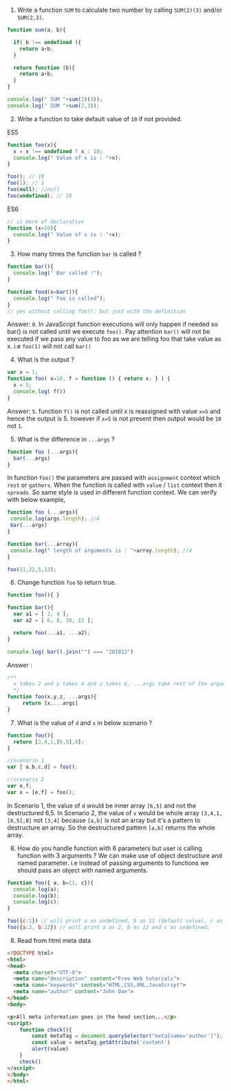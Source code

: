 1. Write a function `SUM` to calculate two number by calling `SUM(2)(3)` and/or `SUM(2,3)`.

```javascript
function sum(a, b){

  if( b !== undefined ){
    return a+b;
  }

  return function (b){
    return a+b;
  }
}

console.log(" SUM "+sum(2)(3));
console.log(" SUM "+sum(2,3));
```

2. Write a function to take default value of `10` if not provided.

ES5
```javascript
function foo(x){
  x = x !== undefined ? x : 10;
  console.log(" Value of x is : "+x);
}

foo(); // 10
foo(1); // 1
foo(null); //null
foo(undefined); // 10
```

ES6
```javascript
// is more of declarative
function (x=10){
  console.log(" Value of x is : "+x);
}
```

3. How many times the function `bar` is called ?

```javascript
function bar(){
  console.log(" Bar called !");
}

function food(x=bar()){
  console.log(" Foo is called");
}
// yes without calling foo(); but just with the definition
```
Answer: `0`. In JavaScript function executions will only happen if needed so bar() is not called until we
execute `foo()`. Pay attention `bar()` will not be executed if we pass any value to foo as we are telling
foo that take value as x. i.e `foo(1)` will not call `bar()`

4. What is the output ?

```javascript
var x = 1;
function foo( x=10, f = function () { return x; } ) {
  x = 5;
  console.log( f())
}
```
Answer: `5`. function `f()` is not called until x is reassigned with value `x=5` and hence the output is 5. however
if `x=5` is not present then output would be `10` not `1`.

5. What is the difference in `...args` ?
```javascript
function foo (...args){
  bar(...args)
}
```
In function `foo()` the parameters are passed with `assignment` context which `rest` or `gathers`. When the function is called with `value` / `list` context then it `spreads`. So same style is used in different function context. We can verify with below example,
```javascript
function foo (...args){
 console.log(args.length); //4
 bar(...args)
}

function bar(...array){
 console.log(" length of arguments is : "+array.length); //4
}

foo(11,22,5,12);
```

6. Change function `foo` to return true.
```javascript
function foo(){ }

function bar(){
  var a1 = [ 2, 4 ];
  var a2 = [ 6, 8, 10, 12 ];

  return foo(...a1, ...a2);
}

console.log( bar().join("") === "281012")
```
Answer :
```javascript
/**
  x takes 2 and y takes 4 and z takes 6, ...args take rest of the arguments
  */
function foo(x,y,z, ...args){
     return [x,...args]
}
```

7. What is the value of `d` and `x` in below scenario ?
```javascript
function foo(){
  return [3,4,1,[6,5],8];
}

//scenario 1
var [ a,b,c,d] = foo();

//scenario 2
var e,f;
var x = [e,f] = foo();
```
In Scenario 1, the value of `d` would be inner array `[6,5]` and not the destructured  6,5.
In Scenario 2, the value of `x` would be whole array `[3,4,1,[6,5],8]` not `[3,4]` because `[a,b]` is not
an array but it's a pattern to destructure an array. So the destructured pattern `[a,b]` returns the
whole array.

8. How do you handle function with 6 parameters but user is calling function with 3 arguments ?
We can make use of object destructure and named parameter. i.e instead of passing arguments to functions
we should pass an object with named arguments.
```javascript
function foo({ a, b=11, c}){
  console.log(a);
  console.log(b);
  console.log(c);
}

foo({c:1}) // will print a as undefined, b as 11 (default value), c as 1
foo({a:2, b:12}) // will print a as 2, b as 12 and c as undefined.
```

8. Read from html meta data
```html
<!DOCTYPE html>
<html>
<head>
  <meta charset="UTF-8">
  <meta name="description" content="Free Web tutorials">
  <meta name="keywords" content="HTML,CSS,XML,JavaScript">
  <meta name="author" content="John Doe">
</head>
<body>

<p>All meta information goes in the head section...</p>
<script>
	function check(){
    	const metaTag = document.querySelector("meta[name='author']");
        const value = metaTag.getAttribute('content')
        alert(value)
    }
    check()
</script>
</body>
</html>
```
